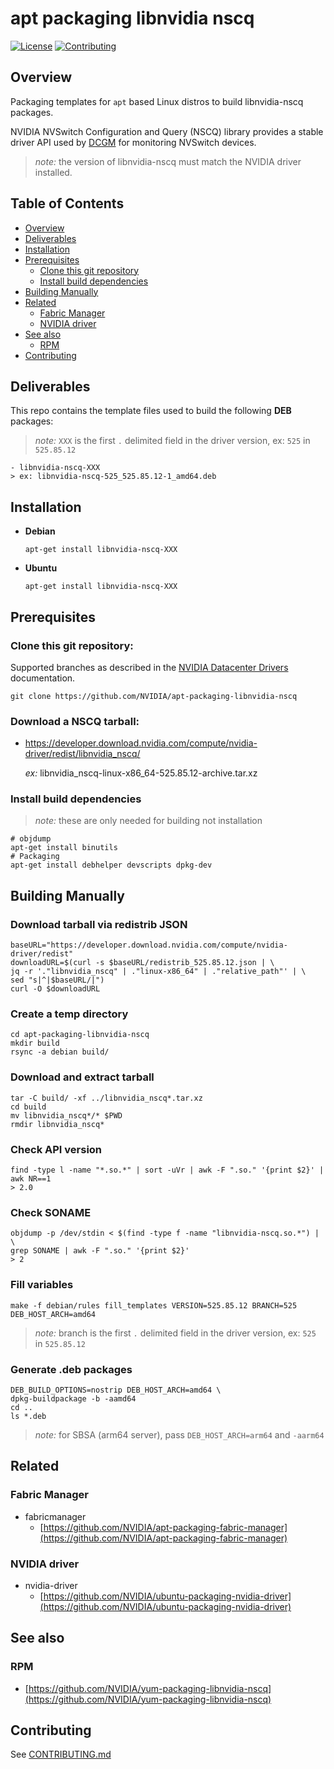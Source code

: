 # apt packaging libnvidia nscq

[![License](https://img.shields.io/badge/license-MIT-green.svg)](https://opensource.org/licenses/MIT-license)
[![Contributing](https://img.shields.io/badge/Contributing-Developer%20Certificate%20of%20Origin-violet)](https://developercertificate.org)

## Overview

Packaging templates for `apt` based Linux distros to build libnvidia-nscq packages.

NVIDIA NVSwitch Configuration and Query (NSCQ) library provides a stable driver API used by [DCGM](https://github.com/NVIDIA/DCGM) for monitoring NVSwitch devices.

> _note:_ the version of libnvidia-nscq must match the NVIDIA driver installed.

## Table of Contents

- [Overview](#Overview)
- [Deliverables](#Deliverables)
- [Installation](#Installation)
- [Prerequisites](#Prerequisites)
  * [Clone this git repository](#Clone-this-git-repository)
  * [Install build dependencies](#Install-build-dependencies)
- [Building Manually](#Building-Manually)
- [Related](#Related)
  * [Fabric Manager](#Fabric-Manager)
  * [NVIDIA driver](#NVIDIA-driver)
- [See also](#See-also)
  * [RPM](#RPM)
- [Contributing](#Contributing)


## Deliverables

This repo contains the template files used to build the following **DEB** packages:


> _note:_ `XXX` is the first `.` delimited field in the driver version, ex: `525` in `525.85.12`

```shell
- libnvidia-nscq-XXX
> ex: libnvidia-nscq-525_525.85.12-1_amd64.deb
```


## Installation

* **Debian**

  ```shell
  apt-get install libnvidia-nscq-XXX
  ```

* **Ubuntu**

  ```shell
  apt-get install libnvidia-nscq-XXX
  ```


## Prerequisites

### Clone this git repository:

Supported branches as described in the [NVIDIA Datacenter Drivers](https://docs.nvidia.com/datacenter/tesla/drivers/index.html#cuda-drivers) documentation.

```shell
git clone https://github.com/NVIDIA/apt-packaging-libnvidia-nscq
```

### Download a NSCQ tarball:

* https://developer.download.nvidia.com/compute/nvidia-driver/redist/libnvidia_nscq/

  *ex:* libnvidia_nscq-linux-x86_64-525.85.12-archive.tar.xz

### Install build dependencies
> *note:* these are only needed for building not installation

```shell
# objdump
apt-get install binutils
# Packaging
apt-get install debhelper devscripts dpkg-dev
```


## Building Manually

### Download tarball via redistrib JSON
```shell
baseURL="https://developer.download.nvidia.com/compute/nvidia-driver/redist"
downloadURL=$(curl -s $baseURL/redistrib_525.85.12.json | \
jq -r '."libnvidia_nscq" | ."linux-x86_64" | ."relative_path"' | \
sed "s|^|$baseURL/|")
curl -O $downloadURL
```

### Create a temp directory
```shell
cd apt-packaging-libnvidia-nscq
mkdir build
rsync -a debian build/
```

### Download and extract tarball
```shell
tar -C build/ -xf ../libnvidia_nscq*.tar.xz
cd build
mv libnvidia_nscq*/* $PWD
rmdir libnvidia_nscq*
```

### Check API version
```shell
find -type l -name "*.so.*" | sort -uVr | awk -F ".so." '{print $2}' | awk NR==1
> 2.0
```

### Check SONAME
```shell
objdump -p /dev/stdin < $(find -type f -name "libnvidia-nscq.so.*") | \
grep SONAME | awk -F ".so." '{print $2}'
> 2
```

### Fill variables
```shell
make -f debian/rules fill_templates VERSION=525.85.12 BRANCH=525 DEB_HOST_ARCH=amd64
```
> _note:_ branch is the first `.` delimited field in the driver version, ex: `525` in `525.85.12`

### Generate .deb packages
```shell
DEB_BUILD_OPTIONS=nostrip DEB_HOST_ARCH=amd64 \
dpkg-buildpackage -b -aamd64
cd ..
ls *.deb
```
> _note:_ for SBSA (arm64 server), pass `DEB_HOST_ARCH=arm64` and `-aarm64`


## Related

### Fabric Manager

- fabricmanager
  * [https://github.com/NVIDIA/apt-packaging-fabric-manager](https://github.com/NVIDIA/apt-packaging-fabric-manager)

### NVIDIA driver

- nvidia-driver
  * [https://github.com/NVIDIA/ubuntu-packaging-nvidia-driver](https://github.com/NVIDIA/ubuntu-packaging-nvidia-driver)


## See also

### RPM

  * [https://github.com/NVIDIA/yum-packaging-libnvidia-nscq](https://github.com/NVIDIA/yum-packaging-libnvidia-nscq)


## Contributing

See [CONTRIBUTING.md](CONTRIBUTING.md)

